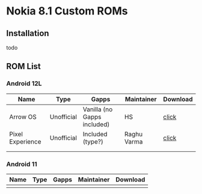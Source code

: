 # Nokia 8.1 Custom ROMs
## Installation
todo
## ROM List
### Android 12L
| Name | Type | Gapps | Maintainer | Download |
| ---- | ---- | ----- | ---------- | -------- |
| Arrow OS | Unofficial | Vanilla (no Gapps included) | HS | [click](link) |
| Pixel Experience | Unofficial | Included (type?) | Raghu Varma | [click](link) |
|  |  |  |  |  |
|  |  |  |  |  |
### Android 11
| Name | Type | Gapps | Maintainer | Download |
| ---- | ---- | ----- | ---------- | -------- |
|  |  |  |  |  |
